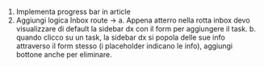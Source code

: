 1. Implementa progress bar in article
2. Aggiungi logica Inbox route -> 
a. Appena atterro nella rotta inbox devo visualizzare di default
la sidebar dx con il form per aggiungere il task. 
b. quando clicco su un task, la sidebar dx si popola delle sue info
attraverso il form stesso (i placeholder indicano le info), aggiungi bottone anche per eliminare. 
